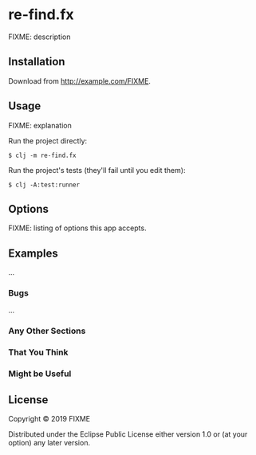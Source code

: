 # re-find.fx

FIXME: description

## Installation

Download from http://example.com/FIXME.

## Usage

FIXME: explanation

Run the project directly:

    $ clj -m re-find.fx

Run the project's tests (they'll fail until you edit them):

    $ clj -A:test:runner

## Options

FIXME: listing of options this app accepts.

## Examples

...

### Bugs

...

### Any Other Sections
### That You Think
### Might be Useful

## License

Copyright © 2019 FIXME

Distributed under the Eclipse Public License either version 1.0 or (at
your option) any later version.
